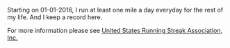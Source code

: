 Starting on 01-01-2016, I run at least one mile a day everyday for the rest of my life. And I keep a record here.

For more information please see [United States Running Streak Association, Inc.](www.runeveryday.com/)
